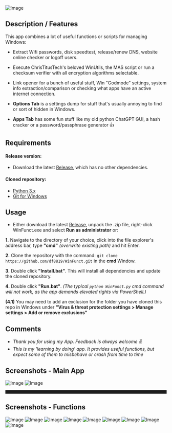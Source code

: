 ![Image](WinFunct.ico)

## Description / Features

This app combines a lot of useful functions or scripts for managing Windows:

- Extract Wifi passwords, disk speedtest, release/renew DNS, website online checker or logoff users.

- Execute ChrisTitusTech's beloved WinUtils, the MAS script or run a checksum verifier with all encryption algorithms selectable.

- Link opener for a bunch of useful stuff, Win "Godmode" settings, system info extraction/comparison or checking what apps have an active internet connection.

- **Options Tab** is a settings dump for stuff that's usually annoying to find or sort of hidden in Windows.

- **Apps Tab** has some fun stuff like my old python ChatGPT GUI, a hash cracker or a password/passphrase generator 👍


## Requirements
#### Release version:
- Download the latest [Release](https://github.com/df8819/WinFunct/releases), which has no other dependencies.

#### Cloned repository:
- [Python 3.x](https://www.python.org/downloads/)
- [Git for Windows](https://git-scm.com/downloads/)

## Usage

- Either download the latest [Release](https://github.com/df8819/WinFunct/releases), unpack the .zip file, right-click WinFunct.exe and select **Run as administrator** or:

**1.** Navigate to the directory of your choice, click into the file explorer's address bar, type **"cmd"** _(overwrite existing path)_ and hit Enter.

**2.** Clone the repository with the command: `git clone https://github.com/df8819/WinFunct.git` in the **cmd** Window.

**3.** Double click **"Install.bat"**. This will install all dependencies and update the cloned repository.

**4.** Double click **"Run.bat"**. _(The typical `python WinFunct.py` cmd command will not work, as the app demands elevated rights via PowerShell.)_

**(4.1)** You may need to add an exclusion for the folder you have cloned this repo in Windows under **"Virus & threat protection settings > Manage settings > Add or remove exclusions"**

## Comments

- _Thank you for using my App. Feedback is always welcome_ ✌
- _This is my 'learning by doing' app. It provides useful functions, but expect some of them to misbehave or crash from time to time_

## Screenshots - Main App

![Image](GUI_Pics/2025-01-08-1736346243.png)
![Image](GUI_Pics/2025-01-08-1736346251.png)

<hr style="border: 5px solid;" />

## Screenshots - Functions

![Image](GUI_Pics/2024-12-01-1733044625.png)
![Image](GUI_Pics/2024-12-01-1733044650.png)
![Image](GUI_Pics/2024-12-01-1733044732.png)
![Image](GUI_Pics/2024-12-01-1733044831.png)
![Image](GUI_Pics/2024-12-01-1733044887.png)
![Image](GUI_Pics/2024-12-01-1733044899.png)
![Image](GUI_Pics/2024-12-01-1733044966.png)
![Image](GUI_Pics/2024-12-01-1733044984.png)
![Image](GUI_Pics/2024-12-01-1733045009.png)
